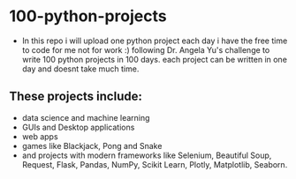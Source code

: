 # 100-python-projects
- In this repo i will upload one python project each day i have the free time to code for me not for work :) following Dr. Angela Yu's challenge to write 100 python projects in 100 days. each project can be written in one day and doesnt take much time.
## These projects include:
- data science and machine learning
- GUIs and Desktop applications
- web apps
- games like Blackjack, Pong and Snake
- and projects with modern frameworks like Selenium, Beautiful Soup, Request, Flask, Pandas, NumPy, Scikit Learn, Plotly, Matplotlib, Seaborn.
